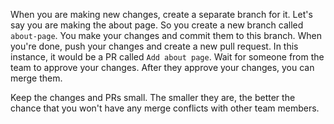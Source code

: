 When you are making new changes, create a separate branch for it. Let's say you are making the about page. So you create a new branch called `about-page`. You make your changes and commit them to this branch. When you're done, push your changes and create a new pull request. In this instance, it would be a PR called `Add about page`. Wait for someone from the team to approve your changes. After they approve your changes, you can merge them.

Keep the changes and PRs small. The smaller they are, the better the chance that you won't have any merge conflicts with other team members.

